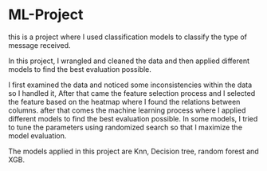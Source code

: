 # ML-Project

this is a project where I used classification models to classify the type of message received.

In this project, I wrangled and cleaned the data and then applied different models to find the best evaluation possible. 

I first examined the data and noticed some inconsistencies within the data so I handled it, After that came the feature selection process and I selected the feature based on the heatmap where I found the relations between columns. after that comes the machine learning process where I applied different models to find the best evaluation possible. In some models, I tried to tune the parameters using randomized search so that I maximize the model evaluation.  

The models applied in this project are Knn, Decision tree, random forest and XGB.
